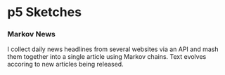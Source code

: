 # p5 Sketches

### Markov News
I collect daily news headlines from several websites via an API and mash them together into a single article using Markov chains. Text evolves accoring to new articles being released.
